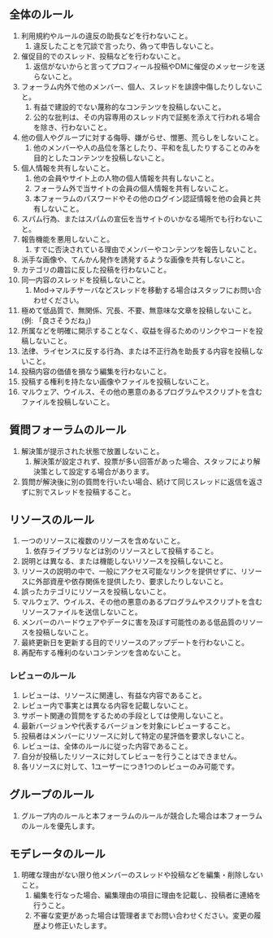 ## 全体のルール
1. 利用規約やルールの違反の助長などを行わないこと。
   1. 違反したことを冗談で言ったり、偽って申告しないこと。
1. 催促目的でのスレッド、投稿などを行わないこと。
   1. 返信がないからと言ってプロフィール投稿やDMに催促のメッセージを送らないこと。
1. フォーラム内外で他のメンバー、個人、スレッドを誹謗中傷したりしないこと。
   1. 有益で建設的でない蔑称的なコンテンツを投稿しないこと。
   1. 公的な批判は、その内容専用のスレッド内で証拠を添えて行われる場合を除き、行わないこと。
1. 他の個人やグループに対する侮辱、嫌がらせ、憎悪、荒らしをしないこと。
   1. 他のメンバーや人の品位を落としたり、平和を乱したりすることのみを目的としたコンテンツを投稿しないこと。
1. 個人情報を共有しないこと。
   1. 他の会員やサイト上の人物の個人情報を共有しないこと。
   1. フォーラム外で当サイトの会員の個人情報を共有しないこと。
   1. 本フォーラムのパスワードやその他のログイン認証情報を他の会員と共有しないこと。
1. スパム行為、またはスパムの宣伝を当サイトのいかなる場所でも行わないこと。
1. 報告機能を悪用しないこと。
   1. すでに否決されている理由でメンバーやコンテンツを報告しないこと。
1. 派手な画像や、てんかん発作を誘発するような画像を共有しないこと。
1. カテゴリの趣旨に反した投稿を行わないこと。
1. 同一内容のスレッドを投稿しないこと。
   1. Mod→マルチサーバなどスレッドを移動する場合はスタッフにお問い合わせください。
1. 極めて低品質で、無関係、冗長、不要、無意味な文章を投稿しないこと。(例: 「良さそうだね」)
1. 所属などを明確に開示することなく、収益を得るためのリンクやコードを投稿しないこと。
1. 法律、ライセンスに反する行為、または不正行為を助長する内容を投稿しないこと。
1. 投稿内容の価値を損なう編集を行わないこと。
1. 投稿する権利を持たない画像やファイルを投稿しないこと。
1. マルウェア、ウイルス、その他の悪意のあるプログラムやスクリプトを含むファイルを投稿しないこと。

## 質問フォーラムのルール
1. 解決策が提示された状態で放置しないこと。
   1. 解決策が設定されず、投票が多い回答があった場合、スタッフにより解決策として設定する場合があります。
1. 質問が解決後に別の質問を行いたい場合、続けて同じスレッドに返信を返さずに別でスレッドを投稿すること。


## リソースのルール
1. 一つのリソースに複数のリソースを含めないこと。
   1. 依存ライブラリなどは別のリソースとして投稿すること。
1. 説明とは異なる、または機能しないリソースを投稿しないこと。
1. リソースの説明の中で、一般にアクセス可能なリンクを提供せずに、リソースに外部資産や依存関係を提供したり、要求したりしないこと。
1. 誤ったカテゴリにリソースを投稿しないこと。
1. マルウェア、ウイルス、その他の悪意のあるプログラムやスクリプトを含むリソースファイルを送信しないこと。
1. メンバーのハードウェアやデータに害を及ぼす可能性のある低品質のリソースを投稿しないこと。
1. 最終更新日を更新する目的でリソースのアップデートを行わないこと。
1. 再配布する権利のないコンテンツを含めないこと。

### レビューのルール
1. レビューは、リソースに関連し、有益な内容であること。
1. レビュー内で事実とは異なる内容を記載しないこと。
1. サポート関連の質問をするための手段としては使用しないこと。
1. 最新バージョンや代表するバージョンを対象にレビューすること。
1. 投稿者はメンバーにリソースに対して特定の星評価を要求しないこと。
1. レビューは、全体のルールに従った内容であること。
1. 自分が投稿したリソースに対してレビューを行うことはできません。
1. 各リソースに対して、1ユーザーにつき1つのレビューのみ可能です。

## グループのルール
1. グループ内のルールと本フォーラムのルールが競合した場合は本フォーラムのルールを優先します。

## モデレータのルール
1. 明確な理由がない限り他メンバーのスレッドや投稿などを編集・削除しないこと。
   1. 編集を行なった場合、編集理由の項目に理由を記載し、投稿者に連絡を行うこと。
   1. 不審な変更があった場合は管理者までお問い合わせください。変更の履歴より修正いたします。
